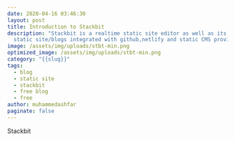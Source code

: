 ```yaml
---
date: 2020-04-16 03:46:30
layout: post
title: Introduction to Stackbit
description: "Stackbit is a realtime static site editor as well as its deploys
  static site/blogs integrated with github,netlify and static CMS providers. "
image: /assets/img/uploads/stbt-min.png
optimized_image: /assets/img/uploads/stbt-min.png
category: "{{slug}}"
tags:
  - blog
  - static site
  - stackbit
  - free blog
  - free
author: muhammedashfar
paginate: false
---
```

Stackbit